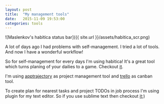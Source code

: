 ```yaml
---
layout: post
title:  "My management tools"
date:   2015-11-09 19:53:00
categories: tools
---
```


![Maslenkov's habitica status bar]({{ site.url }}/assets/habitica_scr.png)

A lot of days ago I had problems with self-management. I tried a lot of tools. And now I have a wonderful workflow!

So for self-management for every days I'm using habitica! It's a great tool which turns planing of your dailies to a game. Checkout [it][habitica].

I'm using [apptrajectory][trajectory] as project management tool and [trello][trello] as canban tool.

To create plan for nearest tasks and project TODOs in job process I'm using plugin for my text editor. So if you use sublime text then checkout [it][sublime-todos];)

[habitica]: https://habitica.com
[trajectory]: https://www.apptrajectory.com
[trello]: https://trello.com/
[sublime-todos]: https://github.com/aziz/PlainTasks
